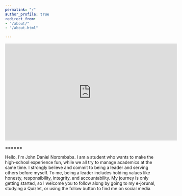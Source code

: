 ```yaml
---
permalink: "/"
author_profile: true
redirect_from:
- "/about/"
- "/about.html"

---
```


<iframe width="560" height="315" src="https://www.youtube-nocookie.com/embed/YMH8x-bRU00?controls=0" frameborder="0" allow="accelerometer; autoplay; encrypted-media; gyroscope; picture-in-picture" allowfullscreen></iframe>

======

Hello, I'm John Daniel Norombaba. I am a student who wants to make the high-school experience fun, while we all try to manage academics at the same time. I strongly believe and commit to being a leader and serving others before myself. To me, being a leader includes holding values like honesty, responsibility, integrity, and accountability. My journey is only getting started, so I welcome you to follow along by going to my e-jorunal, studying a Quizlet, or using the follow button to find me on social media.
